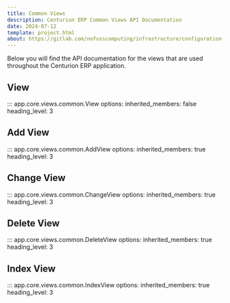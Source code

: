 ```yaml
---
title: Common Views
description: Centurion ERP Common Views API Documentation
date: 2024-07-12
template: project.html
about: https://gitlab.com/nofusscomputing/infrastructure/configuration-management/centurion_erp
---
```


Below you will find the API documentation for the views that are used throughout the Centurion ERP application.


## View

::: app.core.views.common.View
    options:
        inherited_members: false
        heading_level: 3


## Add View

::: app.core.views.common.AddView
    options:
        inherited_members: true
        heading_level: 3


## Change View

::: app.core.views.common.ChangeView
    options:
        inherited_members: true
        heading_level: 3


## Delete View

::: app.core.views.common.DeleteView
    options:
        inherited_members: true
        heading_level: 3


## Index View

::: app.core.views.common.IndexView
    options:
        inherited_members: true
        heading_level: 3
